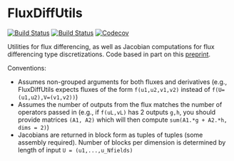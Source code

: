 # FluxDiffUtils

[![Build Status](https://travis-ci.com/jlchan/ExplicitFluxDiffJacobians.jl.svg?branch=master)](https://travis-ci.com/jlchan/ExplicitFluxDiffJacobians.jl)
[![Build Status](https://ci.appveyor.com/api/projects/status/github/jlchan/ExplicitFluxDiffJacobians.jl?svg=true)](https://ci.appveyor.com/project/jlchan/ExplicitFluxDiffJacobians-jl)
[![Codecov](https://codecov.io/gh/jlchan/ExplicitFluxDiffJacobians.jl/branch/master/graph/badge.svg)](https://codecov.io/gh/jlchan/ExplicitFluxDiffJacobians.jl)

Utilities for flux differencing, as well as Jacobian computations for flux differencing type discretizations. Code based in part on this [preprint](https://arxiv.org/abs/2006.07504).

Conventions:
- Assumes non-grouped arguments for both fluxes and derivatives (e.g., FluxDiffUtils expects fluxes of the form `f(u1,u2,v1,v2)` instead of `f(U=(u1,u2),V=(v1,v2))`)
- Assumes the number of outputs from the flux matches the number of operators passed in (e.g., if `f(uL,vL)` has 2 outputs `g,h`, you should provide matrices `(A1, A2)` which will then compute `sum(A1.*g + A2.*h, dims = 2)`)
- Jacobians are returned in block form as tuples of tuples (some assembly required). Number of blocks per dimension is determined by length of input `U = (u1,...,u_Nfields)`
